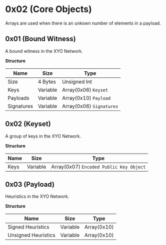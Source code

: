 # 0x02 (Core Objects)
Arrays are used when there is an unkown number of elements in a payload.
## 0x01 (Bound Witness)
A bound witness in the XYO Network.

**Structure**

Name | Size | Type
--- | --- | ---
Size | 4 Bytes | Unsigned Int
Keys | Variable |  Array(0x06) `Keyset`
Payloads | Variable |  Array(0x10) `Payload`
Signatures | Variable |  Array(0x06) `Signatures`

## 0x02 (Keyset)
A group of keys in the XYO Network.

**Structure**

Name | Size | Type
--- | --- | ---
Keys | Variable |  Array(0x07) `Encoded Public Key Object`

## 0x03 (Payload)
Heuristics in the XYO Network.

**Structure**

Name | Size | Type
--- | --- | ---
Signed Heuristics | Variable |  Array(0x10) 
Unsigned Heuristics | Variable |  Array(0x10) 
